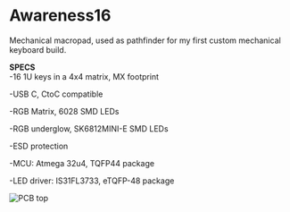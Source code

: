 # Awareness16
Mechanical macropad, used as pathfinder for my first custom mechanical keyboard build.  

**SPECS**  
-16 1U keys in a 4x4 matrix, MX footprint

-USB C, CtoC compatible

-RGB Matrix, 6028 SMD LEDs 

-RGB underglow, SK6812MINI-E SMD LEDs

-ESD protection

-MCU: Atmega 32u4, TQFP44 package

-LED driver: IS31FL3733, eTQFP-48 package

![PCB top](https://github.com/Thiird.Awareness16/renderings)
